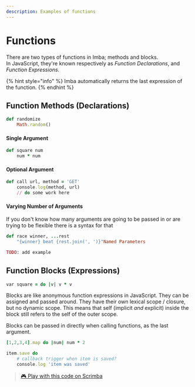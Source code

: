```yaml
---
description: Examples of functions
---
```


# Functions

There are two types of functions in Imba; methods and blocks.  
In JavaScript, they're known respectively as _Function Declarations_, and _Function Expressions._

{% hint style="info" %}
Imba automatically returns the last expression of the function.
{% endhint %}

## Function Methods \(Declarations\)

```ruby
def randomize
	Math.random()
```

#### Single Argument

```ruby
def square num
    num * num
```

#### Optional Argument

```ruby
def call url, method = 'GET'
	console.log(method, url)
	// do some work here
```

#### Varying Number of Arguments

If you don't know how many arguments are going to be passed in or are trying to be flexible there is a syntax for that

```ruby
def race winner, ...rest
	"{winner} beat {rest.join(', ')}"Named Parameters
```

```ruby
TODO: add example
```

## Function Blocks \(Expressions\)

```ruby
var square = do |v| v * v
```

Blocks are like anonymous function expressions in JavaScript. They can be assigned and passed around. They have their own lexical scope / closure, but no dynamic scope. This means that self \(implicit _and_ explicit\) inside the block still refers to the self of the outer scope.

Blocks can be passed in directly when calling functions, as the last argument.

```ruby
[1,2,3,4].map do |num| num * 2

item.save do
    # callback trigger when item is saved?
    console.log 'item was saved'
```

> [🎮 Play with this code on Scrimba](https://scrimba.com/c/cgMZwDuy)

